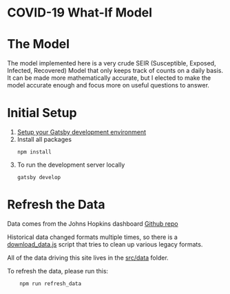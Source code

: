 # COVID-19 What-If Model

# The Model

The model implemented here is a very crude
SEIR (Susceptible, Exposed, Infected, Recovered) Model that only keeps track of counts on 
a daily basis.  It can be made more 
mathematically accurate, but I elected
to make the model accurate enough and
focus more on useful questions to answer.  


# Initial Setup

1. [Setup your Gatsby development environment](https://www.gatsbyjs.org/tutorial/part-zero/)
2. Install all packages
    ```
    npm install
    ````
3. To run the development server locally
    ```
    gatsby develop
    ```


# Refresh the Data

Data comes from the Johns Hopkins dashboard [Github repo](https://github.com/CSSEGISandData/COVID-19)

Historical data changed formats multiple times, so there is a [download_data.js](./data_download/download_data.js) script that tries to clean up
various legacy formats.

All of the data driving this site lives in the [src/data](./src/data) folder.

To refresh the data, please run this:
```
    npm run refresh_data
```
